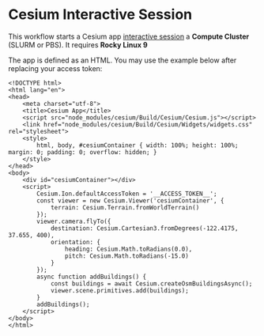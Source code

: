 # Cesium Interactive Session
This workflow starts a Cesium app [interactive session](https://github.com/parallelworks/interactive_session/blob/main/README-v3.md) a **Compute Cluster** (SLURM or PBS). It requires **Rocky Linux 9**

The app is defined as an HTML. You may use the example below after replacing your access token:
```
<!DOCTYPE html>
<html lang="en">
<head>
    <meta charset="utf-8">
    <title>Cesium App</title>
    <script src="node_modules/cesium/Build/Cesium/Cesium.js"></script>
    <link href="node_modules/cesium/Build/Cesium/Widgets/widgets.css" rel="stylesheet">
    <style>
        html, body, #cesiumContainer { width: 100%; height: 100%; margin: 0; padding: 0; overflow: hidden; }
    </style>
</head>
<body>
    <div id="cesiumContainer"></div>
    <script>
        Cesium.Ion.defaultAccessToken = '__ACCESS_TOKEN__';
        const viewer = new Cesium.Viewer('cesiumContainer', {
            terrain: Cesium.Terrain.fromWorldTerrain()
        });
        viewer.camera.flyTo({
            destination: Cesium.Cartesian3.fromDegrees(-122.4175, 37.655, 400),
            orientation: {
                heading: Cesium.Math.toRadians(0.0),
                pitch: Cesium.Math.toRadians(-15.0)
            }
        });
        async function addBuildings() {
            const buildings = await Cesium.createOsmBuildingsAsync();
            viewer.scene.primitives.add(buildings);
        }
        addBuildings();
    </script>
</body>
</html>
```


